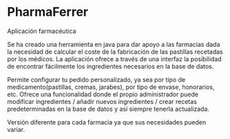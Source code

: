 # PharmaFerrer

Aplicación farmacéutica 

Se ha creado una herramienta en java para dar apoyo a las farmacias dada la necesidad de calcular el coste de la fabricación de las pastillas recetadas por los médicos.
La aplicación ofrece a través de una interfaz la posibilidad de encontrar fácilmente los ingredientes necesarios en la base de datos.

Permite configurar tu pedido personalizado, ya sea por tipo de medicamento(pastillas, cremas, jarabes), por tipo de envase, honorarios, etc.
Ofrece una funcionalidad donde el propio administrador puede modificar ingredientes / añadir nuevos ingredientes / crear recetas predeterminadas en la base de datos y así siempre tenerla actualizada.

Versión diferente para cada farmacia ya que sus necesidades pueden variar.
